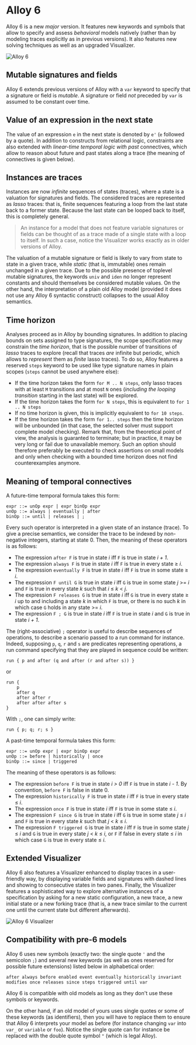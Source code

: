 # Alloy 6

Alloy 6 is a new *major* version. It features new keywords and symbols that allow to specify and assess *behavioral* models natively (rather than by modeling traces explicitly as in previous versions). It also features new solving techniques as well as an upgraded Visualizer.

![Alloy 6](alloy6.png)


## Mutable signatures and fields

Alloy 6 extends previous versions of Alloy with a `var` keyword to specify that a signature or field is *mutable*. A signature or field *not* preceded by `var` is assumed to be constant over time.

## Value of an expression in the next state

The value of an expression `e` in the next state is denoted by `e'` (`e` followed by a quote). In addition to constructs from relational logic, constraints are also extended with *linear-time temporal logic with past* connectives, which allow to reason about future and past states along a trace (the meaning of connectives is given below). 

## Instances are traces

Instances are now *infinite* sequences of states (traces), where a state is a valuation for signatures and fields. The considered traces are represented as *lasso* traces: that is, finite sequences featuring a loop from the last state back to a former state. Because the last state can be looped back to itself, this is completely general.

> An instance for a model that does not feature variable signatures or fields can be thought of as a trace made of a single state with a loop to itself. In such a case, notice the Visualizer works exactly as in older versions of Alloy.

The valuation of a mutable signature or field is likely to vary from state to state in a given trace, while *static* (that is, immutable) ones remain unchanged in a given trace. Due to the possible presence of toplevel mutable signatures, the keywords `univ` and `iden` no longer represent constants and should themselves be considered mutable values. On the other hand, the interpretation of a plain old Alloy model (provided it does not use any Alloy 6 syntactic construct) collapses to the usual Alloy semantics.

## Time horizon

Analyses proceed as in Alloy by bounding signatures. In addition to placing bounds on sets assigned to type signatures, the scope specification may constrain the _time horizon_, that is the possible number of transitions of _lasso_ traces to explore (recall that traces _are_ infinite but periodic, which allows to _represent_ them as _finite_ lasso traces). To do so, Alloy features a reserved `steps` keyword to be used like type signature names in plain scopes (`steps` cannot be used anywhere else):

+ If the time horizon takes the form `for M .. N steps`, only lasso traces with at least `M` transitions and at most `N` ones (*including the looping transition* starting in the last state)  will be explored.
+ If the time horizon takes the form `for N steps`, this is equivalent to `for 1 .. N steps`
+ If no time horizon is given, this is implicitly equivalent to `for 10 steps`.
+ If the time horizon takes the form `for 1.. steps` then the time horizon will be unbounded (in that case, the selected solver must support complete model checking). Remark that, from the theoretical point of view, the analysis is guaranted to terminate; but in practice, it may be very long or fail due to unavailable memory. Such an option should therefore preferably be executed to check assertions on small models and only when checking with a bounded time horizon does not find counterexamples anymore.

## Meaning of temporal connectives

A future-time temporal formula takes this form:

```
expr ::= unOp expr | expr binOp expr 
unOp ::= always | eventually | after
binOp ::= until | releases | ;
```

Every such operator is interpreted in a given state of an instance (trace). To give a precise semantics, we consider the trace to be indexed by non-negative integers, starting at state 0. Then, the meaning of these operators is as follows:

+ The expression `after F` is true in state _i_ iff `F` is true in state _i + 1_.
+ The expression `always F` is true in state _i_ iff `F` is true in every state ≥ _i_.
+ The expression `eventually F` is true in state _i_ iff `F` is true in some state ≥ _i_.
+ The expression `F until G` is true in state _i_ iff `G` is true in some state _j_ >= _i_ and `F` is true in every state _k_ such that _i_ ≤ _k_ < _j_.
+ The expression `F releases G` is true in state _i_ iff `G` is true in every state ≥ _i_ up to and including a state _k_ in which `F` is true, or there is no such _k_ in which case `G` holds in any state >= _i_.
+ The expression `F ; G` is true in state _i_ iff `F` is true in state _i_ and `G` is true in state _i + 1_.

The (right-associative) `;` operator is useful to describe sequences of operations, to describe a scenario passed to a run command for instance. Indeed, supposing `p`, `q`, `r` and `s` are predicates representing operations, a run command specifying that they are played in sequence could be written: 

```alloy
run { p and after (q and after (r and after s)) }
```

or 

```alloy
run { 
	p
	after q
	after after r
	after after after s
}
```

With `;`, one can simply write:

```alloy
run { p; q; r; s }
```


A past-time temporal formula takes this form:

```
expr ::= unOp expr | expr binOp expr 
unOp ::= before | historically | once
binOp ::= since | triggered
```
The meaning of these operators is as follows:

+ The expression `before F` is true in state _i > 0_ iff `F` is true in state _i - 1_. By convention, `before F` is false in state 0.
+ The expression `historically F` is true in state _i_ iff `F` is true in every state ≤ _i_.
+ The expression `once F` is true in state _i_ iff `F` is true in some state ≤ _i_.
+ The expression `F since G` is true in state _i_ iff `G` is true in some state _j_ ≤ _i_ and `F` is true in every state _k_ such that _j_ < _k_ ≤ _i_.
+ The expression `F triggered G` is true in state _i_ iff `F` is true in some state _j_ ≤ _i_ and `G` is true in every state _j_ < _k_ ≤ _i_, or `F` if false in every state ≤ _i_ in which case `G` is true in every state ≤ _i_.

## Extended Visualizer

Alloy 6 also features a Visualizer enhanced to display traces in a user-friendly way, by displaying variable fields and signatures with dashed lines and showing to consecutive states in two panes. Finally, the Visualizer features a sophisticated way to explore alternative instances of a specification by asking for a new static configuration, a new trace, a new initial state or a new forking trace (that is, a new trace similar to the current one until the current state but different afterwards).

![Alloy 6 Visualizer](visualizer6.png)


## Compatibility with pre-6 models

Alloy 6 uses new symbols (exactly two: the single quote `'` and the semicolon `;`) and several new keywords (as well as ones reserved for possible future extensions) listed below in alphabetical order:
```
after always before enabled event eventually historically invariant modifies once releases since steps triggered until var
```
Alloy 6 is compatible with old models as long as they don't use these symbols or keywords. 

On the other hand, if an old model of yours uses single quotes or some of these keywords (as identifiers), then you will have to replace them to ensure that Alloy 6 interprets your model as before (for instance changing `var` into `var_` or `variable` or `foo`). Notice the single quote can for instance be replaced with the double quote symbol `"` (which is legal Alloy).
